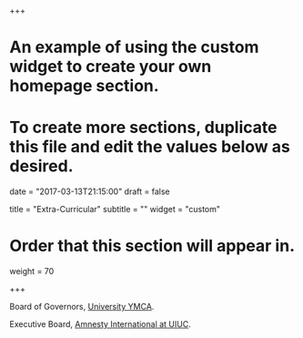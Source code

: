 +++
# An example of using the custom widget to create your own homepage section.
# To create more sections, duplicate this file and edit the values below as desired.

date = "2017-03-13T21:15:00"
draft = false

title = "Extra-Curricular"
subtitle = ""
widget = "custom"

# Order that this section will appear in.
weight = 70

+++

Board of Governors, [University YMCA](universityymca.org).

Executive Board, [Amnesty International at UIUC](https://www.facebook.com/AmnestyUIUC).

